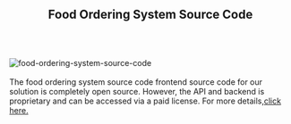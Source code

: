 <h2 style="text-align:center">Food Ordering System Source Code</h2><br/><br/>

![food-ordering-system-source-code](https://admin.ninjascode.com/wp-content/uploads/2025/01/7-scaled.webp) <br/> <br/> The food ordering system source code frontend source code for our solution is completely open source. However, the API and backend is proprietary and can be accessed via a paid license. For more details,<a href="https://enatega.com/?utm_source=github&utm_medium=repo&utm_campaign=lambert-food-ordering-system-source-code" target="_blank">click here.</a> 
